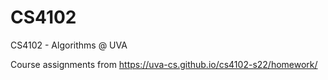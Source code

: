 # CS4102
CS4102 - Algorithms @ UVA

Course assignments from https://uva-cs.github.io/cs4102-s22/homework/
